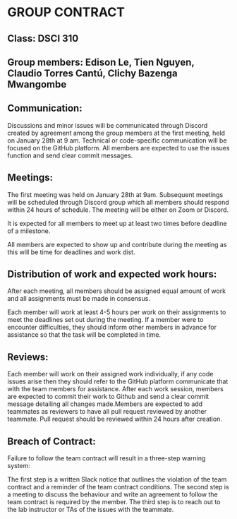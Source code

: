 # GROUP CONTRACT 

## Class: DSCI 310 

## Group members: Edison Le, Tien Nguyen, Claudio Torres Cantú, Clichy Bazenga Mwangombe

## Communication: 

Discussions and minor issues will be communicated through Discord created by agreement among the group members at the first meeting, held on January 28th at 9 am. 
Technical or code-specific communication will be focused on the GitHub platform. All members are expected to use the issues function and send clear commit messages.

## Meetings: 

The first meeting was held on January 28th at 9am. Subsequent meetings will be scheduled through Discord group which all members should respond within 24 hours of schedule. The meeting will be either on Zoom or Discord.

It is expected for all members to meet up at least two times before deadline of a milestone. 

All members are expected to show up and contribute during the meeting as this will be time for deadlines and work dist. 

## Distribution of work and expected work hours: 

After each meeting, all members should be assigned equal amount of work and all assignments must be made in consensus. 

Each member will work at least 4-5 hours per work on their assignments to meet the deadlines set out during the meeting. If a member were to encounter difficulties, they should inform other members in advance for assistance so that the task will be completed in time. 

## Reviews: 

Each member will work on their assigned work individually, if any code issues arise then they should refer to the GitHub platform communicate that with the team members for assistance. After each work session, members are expected to commit their work to Github and send a clear commit message detailing all changes made.Members are expected to add teammates as reviewers to have all pull request reviewed by another teammate. Pull request should be reviewed within 24 hours after creation.

## Breach of Contract: 

Failure to follow the team contract will result in a three-step warning system:

The first step is a written Slack notice that outlines the violation of the team contract and a reminder of the team contract conditions.
The second step is a meeting to discuss the behaviour and write an agreement to follow the team contract is required by the member.
The third step is to reach out to the lab instructor or TAs of the issues with the teammate. 





